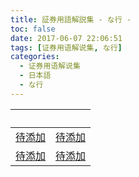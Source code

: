 ```yaml
---
title: 証券用語解説集 - な行 -
toc: false
date: 2017-06-07 22:06:51
tags: [证券用语解说集, な行]
categories:
  - 证券用语解说集
  - 日本語
  - な行
---
```


| &nbsp; | &nbsp; |
| :----- | :----- |
| [待添加](/证券用语解说集/日本語/な行/#) | [待添加](/证券用语解说集/日本語/な行/#) |
| [待添加](/证券用语解说集/日本語/な行/#) | [待添加](/证券用语解说集/日本語/な行/#) |
